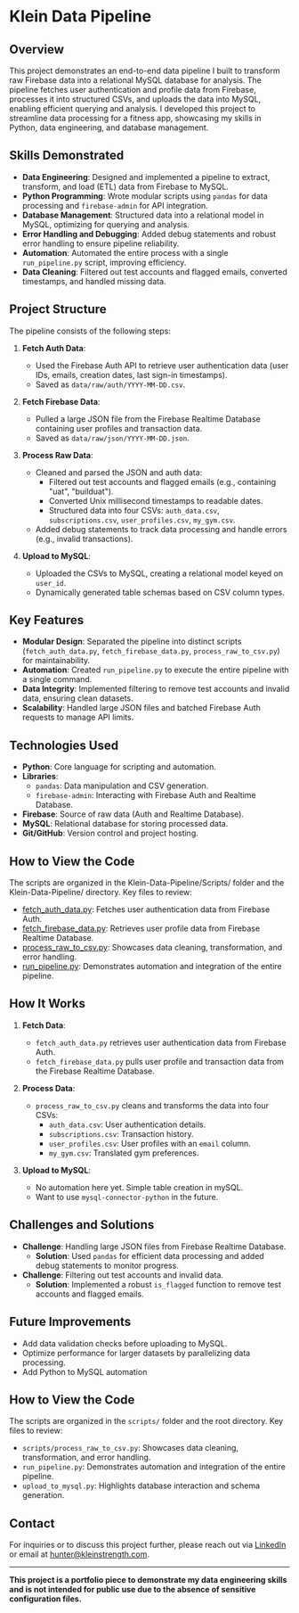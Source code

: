 # Klein Data Pipeline

## Overview

This project demonstrates an end-to-end data pipeline I built to transform raw Firebase data into a relational MySQL database for analysis. The pipeline fetches user authentication and profile data from Firebase, processes it into structured CSVs, and uploads the data into MySQL, enabling efficient querying and analysis. I developed this project to streamline data processing for a fitness app, showcasing my skills in Python, data engineering, and database management.

## Skills Demonstrated

- **Data Engineering**: Designed and implemented a pipeline to extract, transform, and load (ETL) data from Firebase to MySQL.
- **Python Programming**: Wrote modular scripts using `pandas` for data processing and `firebase-admin` for API integration.
- **Database Management**: Structured data into a relational model in MySQL, optimizing for querying and analysis.
- **Error Handling and Debugging**: Added debug statements and robust error handling to ensure pipeline reliability.
- **Automation**: Automated the entire process with a single `run_pipeline.py` script, improving efficiency.
- **Data Cleaning**: Filtered out test accounts and flagged emails, converted timestamps, and handled missing data.

## Project Structure

The pipeline consists of the following steps:

1. **Fetch Auth Data**:
   - Used the Firebase Auth API to retrieve user authentication data (user IDs, emails, creation dates, last sign-in timestamps).
   - Saved as `data/raw/auth/YYYY-MM-DD.csv`.

2. **Fetch Firebase Data**:
   - Pulled a large JSON file from the Firebase Realtime Database containing user profiles and transaction data.
   - Saved as `data/raw/json/YYYY-MM-DD.json`.

3. **Process Raw Data**:
   - Cleaned and parsed the JSON and auth data:
     - Filtered out test accounts and flagged emails (e.g., containing "uat", "builduat").
     - Converted Unix millisecond timestamps to readable dates.
     - Structured data into four CSVs: `auth_data.csv`, `subscriptions.csv`, `user_profiles.csv`, `my_gym.csv`.
   - Added debug statements to track data processing and handle errors (e.g., invalid transactions).

4. **Upload to MySQL**:
   - Uploaded the CSVs to MySQL, creating a relational model keyed on `user_id`.
   - Dynamically generated table schemas based on CSV column types.

## Key Features

- **Modular Design**: Separated the pipeline into distinct scripts (`fetch_auth_data.py`, `fetch_firebase_data.py`, `process_raw_to_csv.py`) for maintainability.
- **Automation**: Created `run_pipeline.py` to execute the entire pipeline with a single command.
- **Data Integrity**: Implemented filtering to remove test accounts and invalid data, ensuring clean datasets.
- **Scalability**: Handled large JSON files and batched Firebase Auth requests to manage API limits.

## Technologies Used

- **Python**: Core language for scripting and automation.
- **Libraries**:
  - `pandas`: Data manipulation and CSV generation.
  - `firebase-admin`: Interacting with Firebase Auth and Realtime Database.
- **Firebase**: Source of raw data (Auth and Realtime Database).
- **MySQL**: Relational database for storing processed data.
- **Git/GitHub**: Version control and project hosting.

## How to View the Code

The scripts are organized in the Klein-Data-Pipeline/Scripts/ folder and the Klein-Data-Pipeline/ directory. Key files to review:

- [fetch_auth_data.py](https://github.com/HunterKleinschmidt/HK-Analytics-Portfolio/blob/main/Klein-Data-Pipeline/Scripts/fetch_auth_data.py): Fetches user authentication data from Firebase Auth.
- [fetch_firebase_data.py](https://github.com/HunterKleinschmidt/HK-Analytics-Portfolio/blob/main/Klein-Data-Pipeline/Scripts/fetch_firebase_data.py): Retrieves user profile data from Firebase Realtime Database.
- [process_raw_to_csv.py](https://github.com/HunterKleinschmidt/HK-Analytics-Portfolio/blob/main/Klein-Data-Pipeline/Scripts/process_raw_to_csv.py): Showcases data cleaning, transformation, and error handling.
- [run_pipeline.py](https://github.com/HunterKleinschmidt/HK-Analytics-Portfolio/blob/main/Klein-Data-Pipeline/run_pipeline.py): Demonstrates automation and integration of the entire pipeline.

## How It Works

1. **Fetch Data**:
   - `fetch_auth_data.py` retrieves user authentication data from Firebase Auth.
   - `fetch_firebase_data.py` pulls user profile and transaction data from the Firebase Realtime Database.

2. **Process Data**:
   - `process_raw_to_csv.py` cleans and transforms the data into four CSVs:
     - `auth_data.csv`: User authentication details.
     - `subscriptions.csv`: Transaction history.
     - `user_profiles.csv`: User profiles with an `email` column.
     - `my_gym.csv`: Translated gym preferences.

3. **Upload to MySQL**:
   - No automation here yet. Simple table creation in mySQL.
   - Want to use `mysql-connector-python` in the future.

## Challenges and Solutions

- **Challenge**: Handling large JSON files from Firebase Realtime Database.
  - **Solution**: Used `pandas` for efficient data processing and added debug statements to monitor progress.
- **Challenge**: Filtering out test accounts and invalid data.
  - **Solution**: Implemented a robust `is_flagged` function to remove test accounts and flagged emails.

## Future Improvements

- Add data validation checks before uploading to MySQL.
- Optimize performance for larger datasets by parallelizing data processing.
- Add Python to MySQL automation

## How to View the Code

The scripts are organized in the `scripts/` folder and the root directory. Key files to review:
- `scripts/process_raw_to_csv.py`: Showcases data cleaning, transformation, and error handling.
- `run_pipeline.py`: Demonstrates automation and integration of the entire pipeline.
- `upload_to_mysql.py`: Highlights database interaction and schema generation.

## Contact

For inquiries or to discuss this project further, please reach out via [LinkedIn](https://www.linkedin.com/in/yourprofile) or email at hunter@kleinstrength.com.

---

**This project is a portfolio piece to demonstrate my data engineering skills and is not intended for public use due to the absence of sensitive configuration files.**
